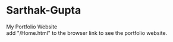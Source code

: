 # Sarthak-Gupta
My Portfolio Website <br>
add "/Home.html" to the browser link to see the portfolio website.
